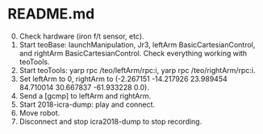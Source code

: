 README.md
=========
0. Check hardware (iron f/t sensor, etc).
1. Start teoBase: launchManipulation, Jr3, leftArm BasicCartesianControl, and rightArm BasicCartesianControl. Check everything working with teoTools.
2. Start teoTools: yarp rpc /teo/leftArm/rpc:i, yarp rpc /teo/rightArm/rpc:i.
3. Set leftArm to 0, rightArm to (-2.267151 -14.217926 23.989454 84.710014 30.667837 -61.933228 0.0).
4. Send a [gcmp] to leftArm and rightArm.
5. Start 2018-icra-dump: play and connect.
6. Move robot.
7. Disconnect and stop icra2018-dump to stop recording.
